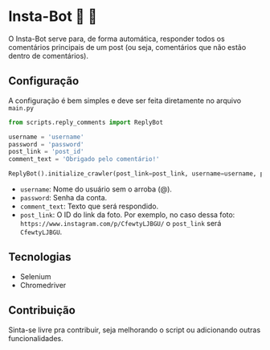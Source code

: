 # Insta-Bot :robot: :camera_flash:
O Insta-Bot serve para, de forma automática, responder todos os comentários principais de um post (ou seja, comentários que não estão dentro de comentários).

## Configuração
A configuração é bem simples e deve ser feita diretamente no arquivo `main.py`
```python
from scripts.reply_comments import ReplyBot

username = 'username'
password = 'password'
post_link = 'post_id'
comment_text = 'Obrigado pelo comentário!'

ReplyBot().initialize_crawler(post_link=post_link, username=username, password=password, comment_text=comment_text)
```

- `username`: Nome do usuário sem o arroba (@).
- `password`: Senha da conta.
- `comment_text`: Texto que será respondido.
- `post_link`: O ID do link da foto. Por exemplo, no caso dessa foto: `https://www.instagram.com/p/CfewtyLJBGU/` o `post_link` será `CfewtyLJBGU`.

## Tecnologias
- Selenium
- Chromedriver

## Contribuição
Sinta-se livre pra contribuir, seja melhorando o script ou adicionando outras funcionalidades. 